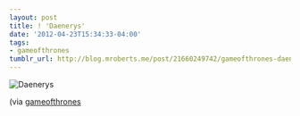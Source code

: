```yaml
---
layout: post
title: ! 'Daenerys'
date: '2012-04-23T15:34:33-04:00'
tags:
- gameofthrones
tumblr_url: http://blog.mroberts.me/post/21660249742/gameofthrones-daenerys
---
```


![Daenerys](https://gs1.wac.edgecastcdn.net/8019B6/data.tumblr.com/tumblr_m1yu2iHZvh1rsg038o1_500.jpg)

(via [gameofthrones](http://gameofthrones.tumblr.com/post/20529787118/daenerys)